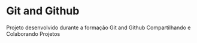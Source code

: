 <h1>Git and Github</h1>

<p>Projeto desenvolvido durante a formação Git and Github Compartilhando e Colaborando Projetos</p>
